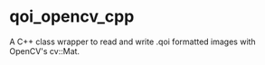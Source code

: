 # qoi_opencv_cpp
A C++ class wrapper to read and write .qoi formatted images with OpenCV's cv::Mat.
